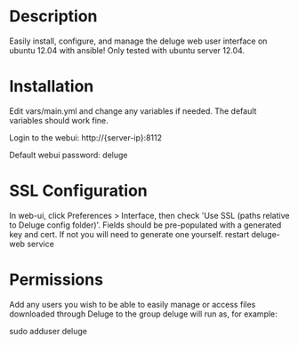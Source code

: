 # Description

Easily install, configure, and manage the deluge web user interface on ubuntu 12.04 with ansible! 
Only tested with ubuntu server 12.04.

# Installation

Edit vars/main.yml and change any variables if needed. The default variables should work fine.

Login to the webui: http://{server-ip}:8112

Default webui password: deluge

# SSL Configuration

In web-ui, click Preferences > Interface, then check 'Use SSL (paths relative to Deluge config folder)'. Fields should be pre-populated with a generated key and cert. If not you will need to generate one yourself. restart deluge-web service

# Permissions

Add any users you wish to be able to easily manage or access files downloaded through Deluge to the group deluge will run as, for example:

sudo adduser <username> deluge
